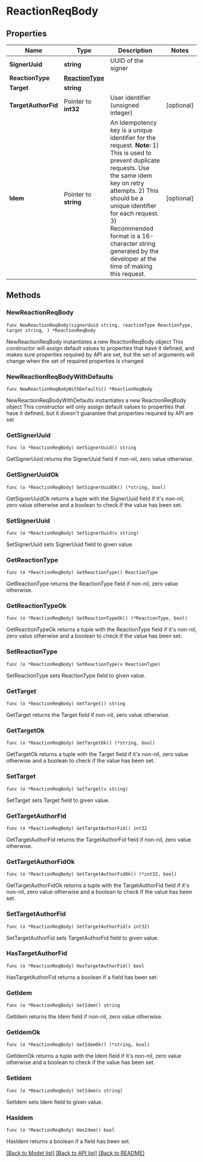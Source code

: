 # ReactionReqBody

## Properties

Name | Type | Description | Notes
------------ | ------------- | ------------- | -------------
**SignerUuid** | **string** | UUID of the signer | 
**ReactionType** | [**ReactionType**](ReactionType.md) |  | 
**Target** | **string** |  | 
**TargetAuthorFid** | Pointer to **int32** | User identifier (unsigned integer) | [optional] 
**Idem** | Pointer to **string** | An Idempotency key is a unique identifier for the request. **Note:**  1) This is used to prevent duplicate requests. Use the same idem key on retry attempts. 2) This should be a unique identifier for each request. 3) Recommended format is a 16-character string generated by the developer at the time of making this request.  | [optional] 

## Methods

### NewReactionReqBody

`func NewReactionReqBody(signerUuid string, reactionType ReactionType, target string, ) *ReactionReqBody`

NewReactionReqBody instantiates a new ReactionReqBody object
This constructor will assign default values to properties that have it defined,
and makes sure properties required by API are set, but the set of arguments
will change when the set of required properties is changed

### NewReactionReqBodyWithDefaults

`func NewReactionReqBodyWithDefaults() *ReactionReqBody`

NewReactionReqBodyWithDefaults instantiates a new ReactionReqBody object
This constructor will only assign default values to properties that have it defined,
but it doesn't guarantee that properties required by API are set

### GetSignerUuid

`func (o *ReactionReqBody) GetSignerUuid() string`

GetSignerUuid returns the SignerUuid field if non-nil, zero value otherwise.

### GetSignerUuidOk

`func (o *ReactionReqBody) GetSignerUuidOk() (*string, bool)`

GetSignerUuidOk returns a tuple with the SignerUuid field if it's non-nil, zero value otherwise
and a boolean to check if the value has been set.

### SetSignerUuid

`func (o *ReactionReqBody) SetSignerUuid(v string)`

SetSignerUuid sets SignerUuid field to given value.


### GetReactionType

`func (o *ReactionReqBody) GetReactionType() ReactionType`

GetReactionType returns the ReactionType field if non-nil, zero value otherwise.

### GetReactionTypeOk

`func (o *ReactionReqBody) GetReactionTypeOk() (*ReactionType, bool)`

GetReactionTypeOk returns a tuple with the ReactionType field if it's non-nil, zero value otherwise
and a boolean to check if the value has been set.

### SetReactionType

`func (o *ReactionReqBody) SetReactionType(v ReactionType)`

SetReactionType sets ReactionType field to given value.


### GetTarget

`func (o *ReactionReqBody) GetTarget() string`

GetTarget returns the Target field if non-nil, zero value otherwise.

### GetTargetOk

`func (o *ReactionReqBody) GetTargetOk() (*string, bool)`

GetTargetOk returns a tuple with the Target field if it's non-nil, zero value otherwise
and a boolean to check if the value has been set.

### SetTarget

`func (o *ReactionReqBody) SetTarget(v string)`

SetTarget sets Target field to given value.


### GetTargetAuthorFid

`func (o *ReactionReqBody) GetTargetAuthorFid() int32`

GetTargetAuthorFid returns the TargetAuthorFid field if non-nil, zero value otherwise.

### GetTargetAuthorFidOk

`func (o *ReactionReqBody) GetTargetAuthorFidOk() (*int32, bool)`

GetTargetAuthorFidOk returns a tuple with the TargetAuthorFid field if it's non-nil, zero value otherwise
and a boolean to check if the value has been set.

### SetTargetAuthorFid

`func (o *ReactionReqBody) SetTargetAuthorFid(v int32)`

SetTargetAuthorFid sets TargetAuthorFid field to given value.

### HasTargetAuthorFid

`func (o *ReactionReqBody) HasTargetAuthorFid() bool`

HasTargetAuthorFid returns a boolean if a field has been set.

### GetIdem

`func (o *ReactionReqBody) GetIdem() string`

GetIdem returns the Idem field if non-nil, zero value otherwise.

### GetIdemOk

`func (o *ReactionReqBody) GetIdemOk() (*string, bool)`

GetIdemOk returns a tuple with the Idem field if it's non-nil, zero value otherwise
and a boolean to check if the value has been set.

### SetIdem

`func (o *ReactionReqBody) SetIdem(v string)`

SetIdem sets Idem field to given value.

### HasIdem

`func (o *ReactionReqBody) HasIdem() bool`

HasIdem returns a boolean if a field has been set.


[[Back to Model list]](../README.md#documentation-for-models) [[Back to API list]](../README.md#documentation-for-api-endpoints) [[Back to README]](../README.md)


